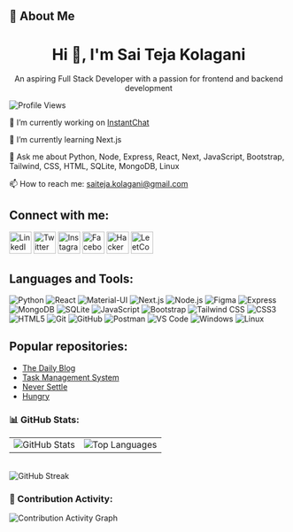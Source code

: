 ## 📝 About Me

<div align="center">

# Hi 👋, I'm Sai Teja Kolagani

An aspiring Full Stack Developer with a passion for frontend and backend development

</div>

![Profile Views](https://komarev.com/ghpvc/?username=saiteja-kolagani&color=blue)

🔭 I’m currently working on [InstantChat](https://github.com/saiteja-kolagani/Instagram-Clone.git)

🌱 I’m currently learning Next.js

💬 Ask me about Python, Node, Express, React, Next, JavaScript, Bootstrap, Tailwind, CSS, HTML, SQLite, MongoDB, Linux

📫 How to reach me: saiteja.kolagani@gmail.com

## Connect with me:

[<img src="https://img.icons8.com/color/48/000000/linkedin.png" alt="LinkedIn" width="40"/>](https://www.linkedin.com/in/sai-teja-kolagani/)
[<img src="https://img.icons8.com/color/48/000000/twitter.png" alt="Twitter" width="40"/>](https://twitter.com/SaitejaKolagani)
[<img src="https://img.icons8.com/color/48/000000/instagram-new.png" alt="Instagram" width="40"/>](https://www.instagram.com/in.sai.teja/)
[<img src="https://img.icons8.com/color/48/000000/facebook.png" alt="Facebook" width="40"/>](https://www.facebook.com/SaiTeja.Kolagani)
[<img src="https://img.icons8.com/external-tal-revivo-color-tal-revivo/48/000000/external-hackerrank-is-a-technology-company-that-focuses-on-competitive-programming-logo-color-tal-revivo.png" alt="HackerRank" width="40"/>](https://www.hackerrank.com/profile/saiteja_kolagani)
[<img src="https://img.icons8.com/external-tal-revivo-shadow-tal-revivo/48/000000/external-level-up-your-coding-skills-and-quickly-land-a-job-logo-shadow-tal-revivo.png" alt="LeetCode" width="40"/>](https://leetcode.com/u/saiteja_kolagani/)

## Languages and Tools:
![Python](https://img.shields.io/badge/Python-3776AB?style=for-the-badge&logo=python&logoColor=white)
![React](https://img.shields.io/badge/React-61DAFB?style=for-the-badge&logo=react&logoColor=black)
![Material-UI](https://img.shields.io/badge/Material--UI-0081CB?style=for-the-badge&logo=mui&logoColor=white)
![Next.js](https://img.shields.io/badge/Next.js-000000?style=for-the-badge&logo=nextdotjs&logoColor=white)
![Node.js](https://img.shields.io/badge/Node.js-339933?style=for-the-badge&logo=nodedotjs&logoColor=white)
![Figma](https://img.shields.io/badge/Figma-F24E1E?style=for-the-badge&logo=figma&logoColor=white)
![Express](https://img.shields.io/badge/Express-000000?style=for-the-badge&logo=express&logoColor=white)
![MongoDB](https://img.shields.io/badge/MongoDB-47A248?style=for-the-badge&logo=mongodb&logoColor=white)
![SQLite](https://img.shields.io/badge/SQLite-003B57?style=for-the-badge&logo=sqlite&logoColor=white)
![JavaScript](https://img.shields.io/badge/JavaScript-F7DF1E?style=for-the-badge&logo=javascript&logoColor=black)
![Bootstrap](https://img.shields.io/badge/Bootstrap-563D7C?style=for-the-badge&logo=bootstrap&logoColor=white)
![Tailwind CSS](https://img.shields.io/badge/Tailwind_CSS-38B2AC?style=for-the-badge&logo=tailwind-css&logoColor=white)
![CSS3](https://img.shields.io/badge/CSS3-1572B6?style=for-the-badge&logo=css3&logoColor=white)
![HTML5](https://img.shields.io/badge/HTML5-E34F26?style=for-the-badge&logo=html5&logoColor=white)
![Git](https://img.shields.io/badge/Git-F05032?style=for-the-badge&logo=git&logoColor=white)
![GitHub](https://img.shields.io/badge/GitHub-181717?style=for-the-badge&logo=github&logoColor=white)
![Postman](https://img.shields.io/badge/Postman-FF6C37?style=for-the-badge&logo=postman&logoColor=white)
![VS Code](https://img.shields.io/badge/VS%20Code-0078d7?style=for-the-badge&logo=visual-studio-code&logoColor=white)
![Windows](https://img.shields.io/badge/Windows-0078D6?style=for-the-badge&logo=windows&logoColor=white)
![Linux](https://img.shields.io/badge/Linux-FCC624?style=for-the-badge&logo=linux&logoColor=black)


## Popular repositories:
- [The Daily Blog](https://github.com/saiteja-kolagani/The-Daily-Blog-Client.git)
- [Task Management System](https://github.com/saiteja-kolagani/Task-Management-System.git)
- [Never Settle](https://github.com/saiteja-kolagani/Never-Settle-Upgrade-Yourself-.git)
- [Hungry](https://github.com/saiteja-kolagani/Backend_NodeJs_Hungry.git)

### 📊 GitHub Stats:
<table>
  <tr>
    <td>
      <img src="https://github-readme-stats.vercel.app/api?username=saiteja-kolagani&show_icons=true&theme=radical" alt="GitHub Stats" />
    </td>
    <td>
      <img src="https://github-readme-stats.vercel.app/api/top-langs/?username=saiteja-kolagani&layout=compact&theme=radical" alt="Top Languages" />
    </td>
  </tr>
</table>
<br>
<div>
  <img src="https://github-readme-streak-stats.herokuapp.com/?user=saiteja-kolagani&theme=radical" alt="GitHub Streak" />
</div>

### 🌟 Contribution Activity:
<div style="margin-bottom: 20px;">
  <img src="https://github-readme-activity-graph.vercel.app/graph?username=saiteja-kolagani&theme=react-dark" alt="Contribution Activity Graph" />
</div>

